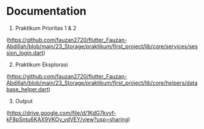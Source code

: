 # Documentation

1. Praktikum Prioritas 1 & 2

(https://github.com/fauzan2720/flutter_Fauzan-Abdillah/blob/main/23_Storage/praktikum/first_project/lib/core/services/session_login.dart)

2. Praktikum Eksplorasi

(https://github.com/fauzan2720/flutter_Fauzan-Abdillah/blob/main/23_Storage/praktikum/first_project/lib/core/helpers/database_helper.dart)

3. Output

(https://drive.google.com/file/d/1KdG7kvyf-kF8pSntu6KAX9VKOy_vdVEY/view?usp=sharing)